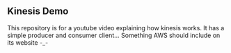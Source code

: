 ## Kinesis Demo

This repository is  for a youtube video explaining how kinesis works. It has a simple producer and consumer client... Something AWS should include on its website -_-
